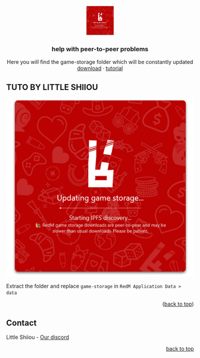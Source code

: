 <a name="readme-top"></a>

<br />
<div align="center">
  <a href="https://github.com/LittleShiiouDEV/help-redm-p2p">
    <img src="images/logo.png" alt="Logo" width="80" height="80">
  </a>

  <h3 align="center">help with peer-to-peer problems</h3>

  <p align="center">
    Here you will find the game-storage folder which will be constantly updated
    <br />
    <a href="https://github.com/LittleShiiouDEV/help-redm-p2p/game-storage">download</a>
    ·
    <a href="#about-the-project">tutorial</a>
  </p>
</div>

## TUTO BY LITTLE SHIIOU

[![Watch the video](images/logo.png)](https://youtu.be/yBmlFk0KUEo)

Extract the folder and replace `game-storage` in `RedM Application Data > data` 

<p align="right">(<a href="#readme-top">back to top</a>)</p>

## Contact

Little Shiiou - [Our discord](https://discord.gg/aVZb4emM69)

<p align="right"><a href="#readme-top">back to top</a></p>

[product-screenshot]: images/screenshot.gif
